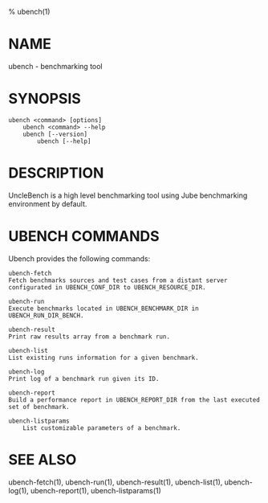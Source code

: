% ubench(1)

# NAME

ubench -  benchmarking tool

# SYNOPSIS

    ubench <command> [options]
        ubench <command> --help
	    ubench [--version]
	        ubench [--help]

# DESCRIPTION

UncleBench is a high level benchmarking tool using Jube benchmarking environment by default.

# UBENCH COMMANDS

Ubench provides the following commands:

    ubench-fetch
	Fetch benchmarks sources and test cases from a distant server configurated in UBENCH_CONF_DIR to UBENCH_RESOURCE_DIR.
    
    ubench-run
	Execute benchmarks located in UBENCH_BENCHMARK_DIR in UBENCH_RUN_DIR_BENCH.

    ubench-result
	Print raw results array from a benchmark run.

    ubench-list
	List existing runs information for a given benchmark.

    ubench-log
	Print log of a benchmark run given its ID.

    ubench-report
	Build a performance report in UBENCH_REPORT_DIR from the last executed set of benchmark.

    ubench-listparams
        List customizable parameters of a benchmark.

# SEE ALSO

ubench-fetch(1), ubench-run(1), ubench-result(1), ubench-list(1), ubench-log(1), ubench-report(1), ubench-listparams(1)
